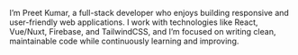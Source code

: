 I’m Preet Kumar, a full-stack developer who enjoys building responsive and user-friendly web applications. I work with technologies like React, Vue/Nuxt, Firebase, and TailwindCSS, and I’m focused on writing clean, maintainable code while continuously learning and improving.
